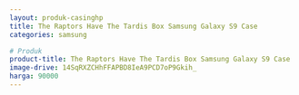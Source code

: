 ```yaml
---
layout: produk-casinghp
title: The Raptors Have The Tardis Box Samsung Galaxy S9 Case
categories: samsung

# Produk
product-title: The Raptors Have The Tardis Box Samsung Galaxy S9 Case
image-drive: 14SqRXZCHhFFAPBD8IeA9PCD7oP9Gkih_
harga: 90000
---
```

